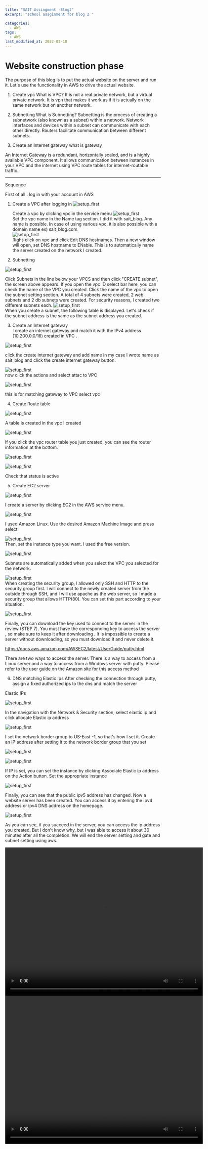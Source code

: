 ```yaml
---
title: "SAIT Assingment -Blog2"
excerpt: "school assginment for blog 2 "

categories:
  - AWS
tags:
  - AWS
last_modified_at: 2022-03-18
---
```


# Website construction phase

The purpose of this blog is to put the actual website on the server and run it. Let's use the functionality in AWS to drive the actual website.



1. Create vpc
     What is VPC?
  It is not a real private network, but a virtual private network.
It is vpn that makes it work as if it is actually on the same network but on another network.

2. Subnetting
     What is Subnetting?
Subnetting is the process of creating a subnetwork (also known as a subnet) within a network. Network interfaces and devices within a subnet can communicate with each other directly. Routers facilitate communication between different subnets.

3. Create an Internet gateway
  what is gateway

  An Internet Gateway is a redundant, horizontally scaled, and is a highly available VPC component. It allows communication between instances in your VPC and the internet using VPC route tables for internet-routable traffic.





---------------------------------------------------------------------------------------
Sequence

First of all . log in with your account in AWS




1. Create a VPC after logging in
  ![setup_first](/image/AWS_blog_2/vpc_1.png)  

   Create a vpc by clicking vpc in the service menu
    ![setup_first](/image/AWS_blog_2/vpc_2.png)  
    Set the vpc name in the Name tag section. I did it with sait_blog. Any name is possible. In case of using various vpc, it is also possible with a domain name ex) sait_blog.com.  
   ![setup_first](/image/AWS_blog_2/vpc_3.png)  
Right-click on vpc and click Edit DNS hostnames.
Then a new window will open, set DNS hostname to ENable.
This is to automatically name the server created on the network I created.

2. Subnetting

 ![setup_first](/image/AWS_blog_2/subnet1.png)  

 Click Subnets in the line below your VPCS and then click "CREATE subnet", the screen above appears. If you open the vpc ID select bar here, you can check the name of the VPC you created. Click the name of the vpc to open the subnet setting section. A total of 4 subnets were created, 2 web subnets and 2 db subnets were created. For security reasons, I created two different subnets each.
 ![setup_first](/image/AWS_blog_2/subnet2.png)  
 When you create a subnet, the following table is displayed. Let's check if the subnet address is the same as the subnet address you created.


3. Create an Internet gateway  
 I  create an internet gateway and match it with the IPv4 address (10.200.0.0/16) created in VPC .

 ![setup_first](/image/AWS_blog_2/gateway1.png) 

 click  the create internet gateway and add name 
 in my case I wrote name as sait_blog  and click the create internet gateway button.

 ![setup_first](/image/AWS_blog_2/gateway2.png)  
 now click the actions and select attac to VPC

 ![setup_first](/image/AWS_blog_2/gateway3.png)  

 this is for matching gateway to VPC
 select vpc 

4. Create Route table

![setup_first](/image/AWS_blog_2/route1.png)  

A table is created in the vpc I created


![setup_first](/image/AWS_blog_2/route2.png) 

If you click the vpc router table you just created, you can see the router information at the bottom.


![setup_first](/image/AWS_blog_2/route3.png)  

![setup_first](/image/AWS_blog_2/route5.png)  

Check that status is active


5. Create EC2 server 


![setup_first](/image/AWS_blog_2/Ec2.png) 


I create a server by clicking EC2 in the AWS service menu.



 ![setup_first](/image/AWS_blog_2/Ec2_2.png)  

I used Amazon Linux. Use the desired Amazon Machine Image and press select

![setup_first](/image/AWS_blog_2/Ec2_3.png)  
Then, set the instance type you want. I used the free version.


![setup_first](/image/AWS_blog_2/Ec2_4.png)  

Subnets are automatically added when you select the VPC you selected for the network.



![setup_first](/image/AWS_blog_2/Ec2_5.png)  
When creating the security group, I allowed only SSH and HTTP to the security group first. I will connect to the newly created server from the outside through SSH, and I will use apache as the web server, so I made a security group that allows HTTP(80). You can set this part according to your situation.


![setup_first](/image/AWS_blog_2/Ec2_6.png)  

Finally, you can download the key used to connect to the server in the review (STEP 7). You must have the corresponding key to access the server , so make sure to keep it after downloading . It is impossible to create a server without downloading, so you must download it and never delete it.



https://docs.aws.amazon.com/AWSEC2/latest/UserGuide/putty.html

There are two ways to access the server. There is a way to access from a Linux server and a way to access from a Windows server with putty. Please refer to the user guide on the Amazon site for this access method


6. DNS matching Elastic Ips
After checking the connection through putty, assign a fixed authorized ips to the dns and match the server

Elastic IPs



![setup_first](/image/AWS_blog_2/ips_1.png)  

In the navigation with the Network & Security section, select elastic ip and click allocate Elastic ip address

![setup_first](/image/AWS_blog_2/ips_2.png)  

I set the network border group to US-East -1, so that's how I set it. Create an IP address after setting it to the network border group that you set

![setup_first](/image/AWS_blog_2/ips_3.png)  


![setup_first](/image/AWS_blog_2/ips_4.png)  

If IP is set, you can set the instance by clicking Associate Elastic ip address on the Action button. Set the appropriate instance

![setup_first](/image/AWS_blog_2/ips_5.png)  


Finally, you can see that the public ipv5 address has changed. Now a website server has been created. You can access it by entering the ipv4 address or ipv4 DNS address on the homepage.



![setup_first](/image/AWS_blog_2/last.png)  


As you can see, if you succeed in the server, you can access the ip address you created. But I don't know why, but I was able to access it about 30 minutes after all the completion. We will end the server setting and gate and subnet setting using aws.



  <video width="640" height="480" controls>
   <source src="/video/aws_1.mp4" type="video/mp4">
   </video>  

   <video width="640" height="480" controls>
   <source src="/video/aws_2.mp4" type="video/mp4">
   </video>  
   